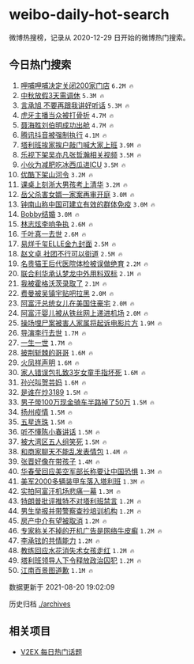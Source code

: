 # weibo-daily-hot-search

微博热搜榜，记录从 2020-12-29 日开始的微博热门搜索。

## 今日热门搜索

<!-- BEGIN -->

1. [呷哺呷哺决定关闭200家门店](https://s.weibo.com/weibo?q=%23%E5%91%B7%E5%93%BA%E5%91%B7%E5%93%BA%E5%86%B3%E5%AE%9A%E5%85%B3%E9%97%AD200%E5%AE%B6%E9%97%A8%E5%BA%97%23&Refer=top) `6.2M 🔥`
1. [中秋放假3天需调休](https://s.weibo.com/weibo?q=%23%E4%B8%AD%E7%A7%8B%E6%94%BE%E5%81%873%E5%A4%A9%E9%9C%80%E8%B0%83%E4%BC%91%23&Refer=top) `5.3M 🔥`
1. [言承旭 不要再跟我讲好听话](https://s.weibo.com/weibo?q=%E8%A8%80%E6%89%BF%E6%97%AD%20%E4%B8%8D%E8%A6%81%E5%86%8D%E8%B7%9F%E6%88%91%E8%AE%B2%E5%A5%BD%E5%90%AC%E8%AF%9D&Refer=top) `5.3M 🔥`
1. [虎牙主播当众被打骨折](https://s.weibo.com/weibo?q=%23%E8%99%8E%E7%89%99%E4%B8%BB%E6%92%AD%E5%BD%93%E4%BC%97%E8%A2%AB%E6%89%93%E9%AA%A8%E6%8A%98%23&Refer=top) `4.7M 🔥`
1. [聂海胜刘伯明成功出舱](https://s.weibo.com/weibo?q=%23%E8%81%82%E6%B5%B7%E8%83%9C%E5%88%98%E4%BC%AF%E6%98%8E%E6%88%90%E5%8A%9F%E5%87%BA%E8%88%B1%23&Refer=top) `4.7M 🔥`
1. [腾讯抖音被强制执行](https://s.weibo.com/weibo?q=%23%E8%85%BE%E8%AE%AF%E6%8A%96%E9%9F%B3%E8%A2%AB%E5%BC%BA%E5%88%B6%E6%89%A7%E8%A1%8C%23&Refer=top) `4.1M 🔥`
1. [塔利班挨家挨户敲门喊大家上班](https://s.weibo.com/weibo?q=%23%E5%A1%94%E5%88%A9%E7%8F%AD%E6%8C%A8%E5%AE%B6%E6%8C%A8%E6%88%B7%E6%95%B2%E9%97%A8%E5%96%8A%E5%A4%A7%E5%AE%B6%E4%B8%8A%E7%8F%AD%23&Refer=top) `3.9M 🔥`
1. [乐视下架吴亦凡张哲瀚相关视频](https://s.weibo.com/weibo?q=%23%E4%B9%90%E8%A7%86%E4%B8%8B%E6%9E%B6%E5%90%B4%E4%BA%A6%E5%87%A1%E5%BC%A0%E5%93%B2%E7%80%9A%E7%9B%B8%E5%85%B3%E8%A7%86%E9%A2%91%23&Refer=top) `3.5M 🔥`
1. [小伙为减肥吃冰西瓜进ICU](https://s.weibo.com/weibo?q=%23%E5%B0%8F%E4%BC%99%E4%B8%BA%E5%87%8F%E8%82%A5%E5%90%83%E5%86%B0%E8%A5%BF%E7%93%9C%E8%BF%9BICU%23&Refer=top) `3.5M 🔥`
1. [优酷下架山河令](https://s.weibo.com/weibo?q=%E4%BC%98%E9%85%B7%E4%B8%8B%E6%9E%B6%E5%B1%B1%E6%B2%B3%E4%BB%A4&Refer=top) `3.2M 🔥`
1. [课桌上刻浙大男孩考上清华](https://s.weibo.com/weibo?q=%23%E8%AF%BE%E6%A1%8C%E4%B8%8A%E5%88%BB%E6%B5%99%E5%A4%A7%E7%94%B7%E5%AD%A9%E8%80%83%E4%B8%8A%E6%B8%85%E5%8D%8E%23&Refer=top) `3.2M 🔥`
1. [岳父杀害女婿一家案再审开庭](https://s.weibo.com/weibo?q=%23%E5%B2%B3%E7%88%B6%E6%9D%80%E5%AE%B3%E5%A5%B3%E5%A9%BF%E4%B8%80%E5%AE%B6%E6%A1%88%E5%86%8D%E5%AE%A1%E5%BC%80%E5%BA%AD%23&Refer=top) `3.0M 🔥`
1. [钟南山称中国可建立有效的群体免疫](https://s.weibo.com/weibo?q=%23%E9%92%9F%E5%8D%97%E5%B1%B1%E7%A7%B0%E4%B8%AD%E5%9B%BD%E5%8F%AF%E5%BB%BA%E7%AB%8B%E6%9C%89%E6%95%88%E7%9A%84%E7%BE%A4%E4%BD%93%E5%85%8D%E7%96%AB%23&Refer=top) `3.0M 🔥`
1. [Bobby结婚](https://s.weibo.com/weibo?q=%23Bobby%E7%BB%93%E5%A9%9A%23&Refer=top) `3.0M 🔥`
1. [林志炫李响争执](https://s.weibo.com/weibo?q=%23%E6%9E%97%E5%BF%97%E7%82%AB%E6%9D%8E%E5%93%8D%E4%BA%89%E6%89%A7%23&Refer=top) `2.6M 🔥`
1. [千叶真一去世](https://s.weibo.com/weibo?q=%23%E5%8D%83%E5%8F%B6%E7%9C%9F%E4%B8%80%E5%8E%BB%E4%B8%96%23&Refer=top) `2.6M 🔥`
1. [易烊千玺ELLE金九封面](https://s.weibo.com/weibo?q=%23%E6%98%93%E7%83%8A%E5%8D%83%E7%8E%BAELLE%E9%87%91%E4%B9%9D%E5%B0%81%E9%9D%A2%23&Refer=top) `2.5M 🔥`
1. [赵文卓 社团不行可以街道](https://s.weibo.com/weibo?q=%E8%B5%B5%E6%96%87%E5%8D%93%20%E7%A4%BE%E5%9B%A2%E4%B8%8D%E8%A1%8C%E5%8F%AF%E4%BB%A5%E8%A1%97%E9%81%93&Refer=top) `2.5M 🔥`
1. [名贵猫王后代医院体检被误做绝育](https://s.weibo.com/weibo?q=%23%E5%90%8D%E8%B4%B5%E7%8C%AB%E7%8E%8B%E5%90%8E%E4%BB%A3%E5%8C%BB%E9%99%A2%E4%BD%93%E6%A3%80%E8%A2%AB%E8%AF%AF%E5%81%9A%E7%BB%9D%E8%82%B2%23&Refer=top) `2.2M 🔥`
1. [联合利华承认梦龙中外用料双标](https://s.weibo.com/weibo?q=%23%E8%81%94%E5%90%88%E5%88%A9%E5%8D%8E%E6%89%BF%E8%AE%A4%E6%A2%A6%E9%BE%99%E4%B8%AD%E5%A4%96%E7%94%A8%E6%96%99%E5%8F%8C%E6%A0%87%23&Refer=top) `2.1M 🔥`
1. [我被霍格沃茨录取了](https://s.weibo.com/weibo?q=%23%E6%88%91%E8%A2%AB%E9%9C%8D%E6%A0%BC%E6%B2%83%E8%8C%A8%E5%BD%95%E5%8F%96%E4%BA%86%23&Refer=top) `2.1M 🔥`
1. [费曼被吴镇宇贴吧拉黑](https://s.weibo.com/weibo?q=%23%E8%B4%B9%E6%9B%BC%E8%A2%AB%E5%90%B4%E9%95%87%E5%AE%87%E8%B4%B4%E5%90%A7%E6%8B%89%E9%BB%91%23&Refer=top) `2.0M 🔥`
1. [阿富汗总统女儿在美国住豪宅](https://s.weibo.com/weibo?q=%23%E9%98%BF%E5%AF%8C%E6%B1%97%E6%80%BB%E7%BB%9F%E5%A5%B3%E5%84%BF%E5%9C%A8%E7%BE%8E%E5%9B%BD%E4%BD%8F%E8%B1%AA%E5%AE%85%23&Refer=top) `2.0M 🔥`
1. [阿富汗婴儿被从铁丝网上递进机场](https://s.weibo.com/weibo?q=%23%E9%98%BF%E5%AF%8C%E6%B1%97%E5%A9%B4%E5%84%BF%E8%A2%AB%E4%BB%8E%E9%93%81%E4%B8%9D%E7%BD%91%E4%B8%8A%E9%80%92%E8%BF%9B%E6%9C%BA%E5%9C%BA%23&Refer=top) `2.0M 🔥`
1. [操场埋尸案被害人家属将起诉电影片方](https://s.weibo.com/weibo?q=%23%E6%93%8D%E5%9C%BA%E5%9F%8B%E5%B0%B8%E6%A1%88%E8%A2%AB%E5%AE%B3%E4%BA%BA%E5%AE%B6%E5%B1%9E%E5%B0%86%E8%B5%B7%E8%AF%89%E7%94%B5%E5%BD%B1%E7%89%87%E6%96%B9%23&Refer=top) `1.9M 🔥`
1. [导演李行去世](https://s.weibo.com/weibo?q=%E5%AF%BC%E6%BC%94%E6%9D%8E%E8%A1%8C%E5%8E%BB%E4%B8%96&Refer=top) `1.7M 🔥`
1. [一生一世](https://s.weibo.com/weibo?q=%E4%B8%80%E7%94%9F%E4%B8%80%E4%B8%96&Refer=top) `1.7M 🔥`
1. [披荆斩棘的哥哥](https://s.weibo.com/weibo?q=%E6%8A%AB%E8%8D%86%E6%96%A9%E6%A3%98%E7%9A%84%E5%93%A5%E5%93%A5&Refer=top) `1.6M 🔥`
1. [火凤祥声明](https://s.weibo.com/weibo?q=%23%E7%81%AB%E5%87%A4%E7%A5%A5%E5%A3%B0%E6%98%8E%23&Refer=top) `1.6M 🔥`
1. [家人错误包扎致3岁女童手指坏死](https://s.weibo.com/weibo?q=%23%E5%AE%B6%E4%BA%BA%E9%94%99%E8%AF%AF%E5%8C%85%E6%89%8E%E8%87%B43%E5%B2%81%E5%A5%B3%E7%AB%A5%E6%89%8B%E6%8C%87%E5%9D%8F%E6%AD%BB%23&Refer=top) `1.6M 🔥`
1. [孙兴叫贺芸妈](https://s.weibo.com/weibo?q=%23%E5%AD%99%E5%85%B4%E5%8F%AB%E8%B4%BA%E8%8A%B8%E5%A6%88%23&Refer=top) `1.6M 🔥`
1. [是谁在炒3189](https://s.weibo.com/weibo?q=%E6%98%AF%E8%B0%81%E5%9C%A8%E7%82%923189&Refer=top) `1.5M 🔥`
1. [男子带100万现金骑车半路掉了50万](https://s.weibo.com/weibo?q=%23%E7%94%B7%E5%AD%90%E5%B8%A6100%E4%B8%87%E7%8E%B0%E9%87%91%E9%AA%91%E8%BD%A6%E5%8D%8A%E8%B7%AF%E6%8E%89%E4%BA%8650%E4%B8%87%23&Refer=top) `1.5M 🔥`
1. [扬州疫情](https://s.weibo.com/weibo?q=%23%E6%89%AC%E5%B7%9E%E7%96%AB%E6%83%85%23&Refer=top) `1.5M 🔥`
1. [五星连珠](https://s.weibo.com/weibo?q=%E4%BA%94%E6%98%9F%E8%BF%9E%E7%8F%A0&Refer=top) `1.5M 🔥`
1. [听不懂陈小春讲话](https://s.weibo.com/weibo?q=%23%E5%90%AC%E4%B8%8D%E6%87%82%E9%99%88%E5%B0%8F%E6%98%A5%E8%AE%B2%E8%AF%9D%23&Refer=top) `1.5M 🔥`
1. [被大湾区五人组笑死](https://s.weibo.com/weibo?q=%E8%A2%AB%E5%A4%A7%E6%B9%BE%E5%8C%BA%E4%BA%94%E4%BA%BA%E7%BB%84%E7%AC%91%E6%AD%BB&Refer=top) `1.5M 🔥`
1. [和商家聊天不能乱发表情包](https://s.weibo.com/weibo?q=%23%E5%92%8C%E5%95%86%E5%AE%B6%E8%81%8A%E5%A4%A9%E4%B8%8D%E8%83%BD%E4%B9%B1%E5%8F%91%E8%A1%A8%E6%83%85%E5%8C%85%23&Refer=top) `1.4M 🔥`
1. [张晋好像在带孩子](https://s.weibo.com/weibo?q=%E5%BC%A0%E6%99%8B%E5%A5%BD%E5%83%8F%E5%9C%A8%E5%B8%A6%E5%AD%A9%E5%AD%90&Refer=top) `1.4M 🔥`
1. [华春莹回应美空军部长称要让中国恐惧](https://s.weibo.com/weibo?q=%23%E5%8D%8E%E6%98%A5%E8%8E%B9%E5%9B%9E%E5%BA%94%E7%BE%8E%E7%A9%BA%E5%86%9B%E9%83%A8%E9%95%BF%E7%A7%B0%E8%A6%81%E8%AE%A9%E4%B8%AD%E5%9B%BD%E6%81%90%E6%83%A7%23&Refer=top) `1.3M 🔥`
1. [美军2000多辆装甲车落入塔利班](https://s.weibo.com/weibo?q=%23%E7%BE%8E%E5%86%9B2000%E5%A4%9A%E8%BE%86%E8%A3%85%E7%94%B2%E8%BD%A6%E8%90%BD%E5%85%A5%E5%A1%94%E5%88%A9%E7%8F%AD%23&Refer=top) `1.3M 🔥`
1. [实拍阿富汗机场悲痛一幕](https://s.weibo.com/weibo?q=%23%E5%AE%9E%E6%8B%8D%E9%98%BF%E5%AF%8C%E6%B1%97%E6%9C%BA%E5%9C%BA%E6%82%B2%E7%97%9B%E4%B8%80%E5%B9%95%23&Refer=top) `1.3M 🔥`
1. [特朗普批评推特不对塔利班禁言](https://s.weibo.com/weibo?q=%23%E7%89%B9%E6%9C%97%E6%99%AE%E6%89%B9%E8%AF%84%E6%8E%A8%E7%89%B9%E4%B8%8D%E5%AF%B9%E5%A1%94%E5%88%A9%E7%8F%AD%E7%A6%81%E8%A8%80%23&Refer=top) `1.2M 🔥`
1. [男生举报并带警察查抄培训机构](https://s.weibo.com/weibo?q=%23%E7%94%B7%E7%94%9F%E4%B8%BE%E6%8A%A5%E5%B9%B6%E5%B8%A6%E8%AD%A6%E5%AF%9F%E6%9F%A5%E6%8A%84%E5%9F%B9%E8%AE%AD%E6%9C%BA%E6%9E%84%23&Refer=top) `1.2M 🔥`
1. [房产中介有望被取消](https://s.weibo.com/weibo?q=%23%E6%88%BF%E4%BA%A7%E4%B8%AD%E4%BB%8B%E6%9C%89%E6%9C%9B%E8%A2%AB%E5%8F%96%E6%B6%88%23&Refer=top) `1.2M 🔥`
1. [专家称关不掉的开机广告是网络牛皮癣](https://s.weibo.com/weibo?q=%E4%B8%93%E5%AE%B6%E7%A7%B0%E5%85%B3%E4%B8%8D%E6%8E%89%E7%9A%84%E5%BC%80%E6%9C%BA%E5%B9%BF%E5%91%8A%E6%98%AF%E7%BD%91%E7%BB%9C%E7%89%9B%E7%9A%AE%E7%99%A3&Refer=top) `1.2M 🔥`
1. [李承铉的共情能力](https://s.weibo.com/weibo?q=%23%E6%9D%8E%E6%89%BF%E9%93%89%E7%9A%84%E5%85%B1%E6%83%85%E8%83%BD%E5%8A%9B%23&Refer=top) `1.2M 🔥`
1. [教练回应水花消失术女孩走红](https://s.weibo.com/weibo?q=%23%E6%95%99%E7%BB%83%E5%9B%9E%E5%BA%94%E6%B0%B4%E8%8A%B1%E6%B6%88%E5%A4%B1%E6%9C%AF%E5%A5%B3%E5%AD%A9%E8%B5%B0%E7%BA%A2%23&Refer=top) `1.2M 🔥`
1. [塔利班领导人下令释放政治囚犯](https://s.weibo.com/weibo?q=%E5%A1%94%E5%88%A9%E7%8F%AD%E9%A2%86%E5%AF%BC%E4%BA%BA%E4%B8%8B%E4%BB%A4%E9%87%8A%E6%94%BE%E6%94%BF%E6%B2%BB%E5%9B%9A%E7%8A%AF&Refer=top) `1.2M 🔥`
1. [江南百景图道歉](https://s.weibo.com/weibo?q=%23%E6%B1%9F%E5%8D%97%E7%99%BE%E6%99%AF%E5%9B%BE%E9%81%93%E6%AD%89%23&Refer=top) `1.1M 🔥`

数据更新于 2021-08-20 19:02:09

<!-- END -->

历史归档 [./archives](./archives)

## 相关项目

- [V2EX 每日热门话题](https://github.com/boojack/v2ex-daily-hot-topic)
